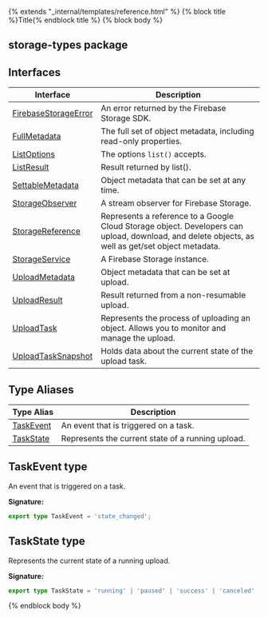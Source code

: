 {% extends "_internal/templates/reference.html" %}
{% block title %}Title{% endblock title %}
{% block body %}

## storage-types package

## Interfaces

|  Interface | Description |
|  --- | --- |
|  [FirebaseStorageError](./storage-types.firebasestorageerror.md#firebasestorageerror_interface) | An error returned by the Firebase Storage SDK. |
|  [FullMetadata](./storage-types.fullmetadata.md#fullmetadata_interface) | The full set of object metadata, including read-only properties. |
|  [ListOptions](./storage-types.listoptions.md#listoptions_interface) | The options <code>list()</code> accepts. |
|  [ListResult](./storage-types.listresult.md#listresult_interface) | Result returned by list(). |
|  [SettableMetadata](./storage-types.settablemetadata.md#settablemetadata_interface) | Object metadata that can be set at any time. |
|  [StorageObserver](./storage-types.storageobserver.md#storageobserver_interface) | A stream observer for Firebase Storage. |
|  [StorageReference](./storage-types.storagereference.md#storagereference_interface) | Represents a reference to a Google Cloud Storage object. Developers can upload, download, and delete objects, as well as get/set object metadata. |
|  [StorageService](./storage-types.storageservice.md#storageservice_interface) | A Firebase Storage instance. |
|  [UploadMetadata](./storage-types.uploadmetadata.md#uploadmetadata_interface) | Object metadata that can be set at upload. |
|  [UploadResult](./storage-types.uploadresult.md#uploadresult_interface) | Result returned from a non-resumable upload. |
|  [UploadTask](./storage-types.uploadtask.md#uploadtask_interface) | Represents the process of uploading an object. Allows you to monitor and manage the upload. |
|  [UploadTaskSnapshot](./storage-types.uploadtasksnapshot.md#uploadtasksnapshot_interface) | Holds data about the current state of the upload task. |

## Type Aliases

|  Type Alias | Description |
|  --- | --- |
|  [TaskEvent](./storage-types.md#taskevent_type) | An event that is triggered on a task. |
|  [TaskState](./storage-types.md#taskstate_type) | Represents the current state of a running upload. |

## TaskEvent type

An event that is triggered on a task.

<b>Signature:</b>

```typescript
export type TaskEvent = 'state_changed';
```

## TaskState type

Represents the current state of a running upload.

<b>Signature:</b>

```typescript
export type TaskState = 'running' | 'paused' | 'success' | 'canceled' | 'error';
```
{% endblock body %}
